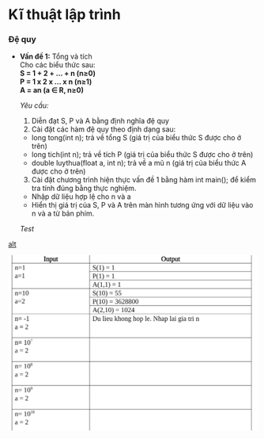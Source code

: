# Kĩ thuật lập trình

### Đệ quy  
- **Vấn đề 1:**  Tổng và tích  
  Cho các biểu thức sau:  
  **S = 1 +  2  +  … +  n (n≥0)**  
  **P = 1 x 2 x … x n (n≥1)**  
  **A = an (a ∈ R,  n≥0)**

  _Yêu cầu:_  
  1. Diễn đạt S, P và A bằng định nghĩa đệ quy
  2. Cài đặt các hàm đệ quy theo định dạng sau:  
  - long tong(int n); trả về  tổng S (giá trị của biểu thức S được cho ở trên)
  - long tich(int n); trả về tích P (giá trị của biểu thức S được cho ở trên)
  - double luythua(float a, int n); trả về a mũ n (giá trị của biểu thức A được cho ở trên)
  3. Cài đặt chương trình hiện thực vấn đề 1 bằng hàm int main(); để kiểm tra tính đúng bằng thực nghiệm.
  - Nhập dữ liệu hợp lệ cho n và a
  - Hiển thị giá trị của S, P và A trên màn hình tương ứng với dữ liệu vào n và a từ bản phím.    

  _Test_  

[alt](https://drive.google.com/file/d/1oRFHjSJzwCoZMeTIKLvLUvZc-W2IHR7S/view?usp=drivesdk )

![dequy-vd1](dequy-vd1.jpg)
